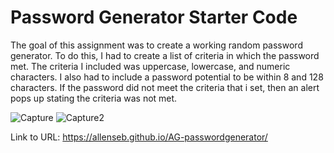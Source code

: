 # Password Generator Starter Code
The goal of this assignment was to create a working random password generator. To do this, I had to create a list of criteria in which the password met. The criteria I included was uppercase, lowercase, and numeric characters. I also had to include a password potential to be within 8 and 128 characters. If the password did not meet the criteria that i set, then an alert pops up stating the criteria was not met.


![Capture](https://user-images.githubusercontent.com/108300721/180875926-f2722891-0bf8-477d-a080-1d2544de1618.JPG)
![Capture2](https://user-images.githubusercontent.com/108300721/180875940-3bf1dde9-7deb-4acb-9fda-dfa9f8ccd2f7.JPG)



Link to URL:
https://allenseb.github.io/AG-passwordgenerator/
